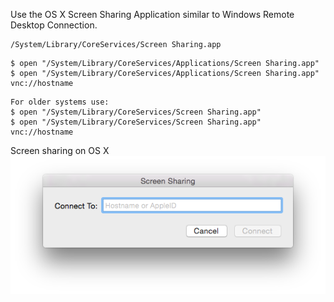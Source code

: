 Use the OS X Screen Sharing Application similar to Windows Remote Desktop Connection.

```
/System/Library/CoreServices/Screen Sharing.app
```

```
$ open "/System/Library/CoreServices/Applications/Screen Sharing.app"
$ open "/System/Library/CoreServices/Applications/Screen Sharing.app" vnc://hostname
```

```
For older systems use:
$ open "/System/Library/CoreServices/Screen Sharing.app"
$ open "/System/Library/CoreServices/Screen Sharing.app" vnc://hostname
```

Screen sharing on OS X
<img alt="" src="/img/uploads/2015-10/os-x-screen-sharing.png" />